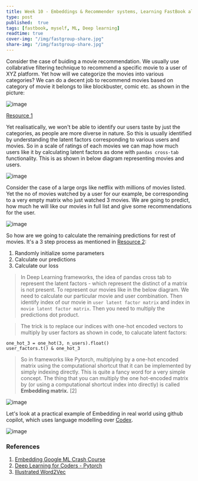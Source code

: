 ```yaml
---
title: Week 10 - Embeddings & Recommender systems, Learning FastBook along with Study Group
type: post
published: 	true
tags: [fastbook, myself, ML, Deep learning]
readtime: true
cover-img: "/img/fastgroup-share.jpg"
share-img: "/img/fastgroup-share.jpg"
---
```


Consider the case of buiding a movie recommendation. We usually use collabrative filtering technique to recommend
a specific movie to a user of XYZ platform. Yet how will we categorize the movies into various categories? We can
do a decent job to recommend movies based on category of movie it belongs to like blockbuster, comic etc. as shown in the picture:

![image](https://user-images.githubusercontent.com/24592806/130835070-6be3023d-5fe3-4dd7-aacd-8378fc97b23f.png)

[Resource 1](https://developers.google.com/machine-learning/crash-course/embeddings/video-lecture)

Yet realisatically, we won't be able to identify our users taste by just the categories, as people are more diverse in nature.
So this is usually identified by understanding the latent factors corresponding to various users and movies. So in 
a scale of ratings of each movies we can map how much users like it by calculating latent factors as done with `pandas cross-tab` functionality.
This is as shown in below diagram representing movies and users.

![image](https://user-images.githubusercontent.com/24592806/130792010-3941f9e8-f6b3-48e2-a5a9-761dd60763c4.png)

Consider the case of a large orgs like netflix with millions of movies listed. Yet the no of movies watched by a user for our example,
be corresponding to a very empty matrix who just watched 3 movies. We are going to predict,
how much he will like our movies in full list and give some recommendations for the user.

![image](https://user-images.githubusercontent.com/24592806/130836043-e1e73208-efd5-4ba1-9d9d-cf0a796af215.png)

So how are we going to calculate the remaining predictions for rest of movies. It's a 3 step process as mentioned in [Resource 2](https://github.com/fastai/fastbook):

1. Randomly initialize some parameters
2. Calculate our predictions
3. Calculate our loss

> In Deep Learning frameworks, the idea of pandas cross tab to represent the latent factors - which represent the distinct  of a matrix is not
present. To represent our movies like in the below diagram. We need to calculate our particular movie and user combination. Then identify index
of our movie in `user latent factor matrix` and index in `movie latent factor matrix`. Then you need to multiply the predictions dot product.

> The trick is to replace our indices with one-hot encoded vectors to multiply by user factors as shown in code, to calucate latent factors:

```
one_hot_3 = one_hot(3, n_users).float()
user_factors.t() & one_hot_3
```

> So in frameworks like Pytorch, multiplying by a one-hot encoded matrix using the
computational shortcut that it can be implemented by simply indexing directly. This is quite a fancy word for a very simple
concept. The thing that you can multiply the one hot-encoded matrix by (or using a computational shortcut
index into directly) is called **Embedding matrix.** [2]

![image](https://user-images.githubusercontent.com/24592806/130845223-320e23bf-50ec-4e44-90aa-2d5a5999c4ce.png)

Let's look at a practical example of Embedding in real world using github copilot, which uses language modelling over [Codex](https://copilot.github.com/).

![image](https://user-images.githubusercontent.com/24592806/130845726-60cd3e7b-d436-4306-a948-77e14e33d20a.png)


<!-- The user may say, the ads of words in User agents. We need to identify from set of words, and based on 3 dimensional embedding
value. ANd then predict the value. It's optimized using L2. Just by learning , using back propogating. The embedding will
be learned by the program.


- Where is the training data from? How randomly recommend
- Bigger logit layer, then with a distribution. WIth 1 million dataset, you realize there is a lot of issues. Then predict the value. -->

### References

1. [Embedding Google ML Crash Course](https://developers.google.com/machine-learning/crash-course/embeddings/video-lecture)
2. [Deep Learning for Coders - Pytorch](https://github.com/fastai/fastbook)
3. [Illustrated Word2Vec](https://jalammar.github.io/illustrated-word2vec/)

